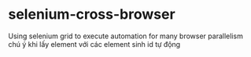# selenium-cross-browser
Using selenium grid to execute automation for many browser parallelism
chú ý khi lấy element với các element sinh id tự động

